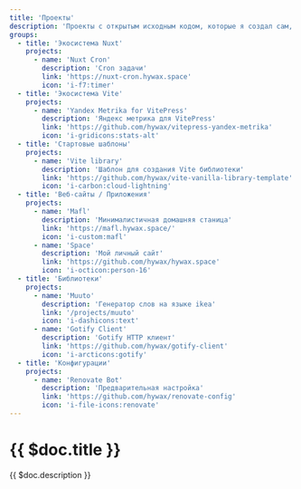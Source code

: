 ```yaml
---
title: 'Проекты'
description: 'Проекты с открытым исходным кодом, которые я создал сам, а также некоторые, в которые я вносил свой вклад.'
groups:
  - title: 'Экосистема Nuxt'
    projects:
      - name: 'Nuxt Cron'
        description: 'Cron задачи'
        link: 'https://nuxt-cron.hywax.space'
        icon: 'i-f7:timer'
  - title: 'Экосистема Vite'
    projects:
      - name: 'Yandex Metrika for VitePress'
        description: 'Яндекс метрика для VitePress'
        link: 'https://github.com/hywax/vitepress-yandex-metrika'
        icon: 'i-gridicons:stats-alt'
  - title: 'Стартовые шаблоны'
    projects:
      - name: 'Vite library'
        description: 'Шаблон для создания Vite библиотеки'
        link: 'https://github.com/hywax/vite-vanilla-library-template'
        icon: 'i-carbon:cloud-lightning'
  - title: 'Веб-сайты / Приложения'
    projects:
      - name: 'Mafl'
        description: 'Минималистичная домашняя станица'
        link: 'https://mafl.hywax.space/'
        icon: 'i-custom:mafl'
      - name: 'Space'
        description: 'Мой личный сайт'
        link: 'https://github.com/hywax/hywax.space'
        icon: 'i-octicon:person-16'
  - title: 'Библиотеки'
    projects:
      - name: 'Muuto'
        description: 'Генератор слов на языке ikea'
        link: '/projects/muuto'
        icon: 'i-dashicons:text'
      - name: 'Gotify Client'
        description: 'Gotify HTTP клиент'
        link: 'https://github.com/hywax/gotify-client'
        icon: 'i-arcticons:gotify'
  - title: 'Конфигурации'
    projects:
      - name: 'Renovate Bot'
        description: 'Предварительная настройка'
        link: 'https://github.com/hywax/renovate-config'
        icon: 'i-file-icons:renovate'
---
```


# {{ $doc.title }}

{{ $doc.description }}
